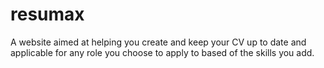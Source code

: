 # resumax
A website aimed at helping you create and keep your CV up to date and applicable for any role you choose to apply to based of the skills you add.
